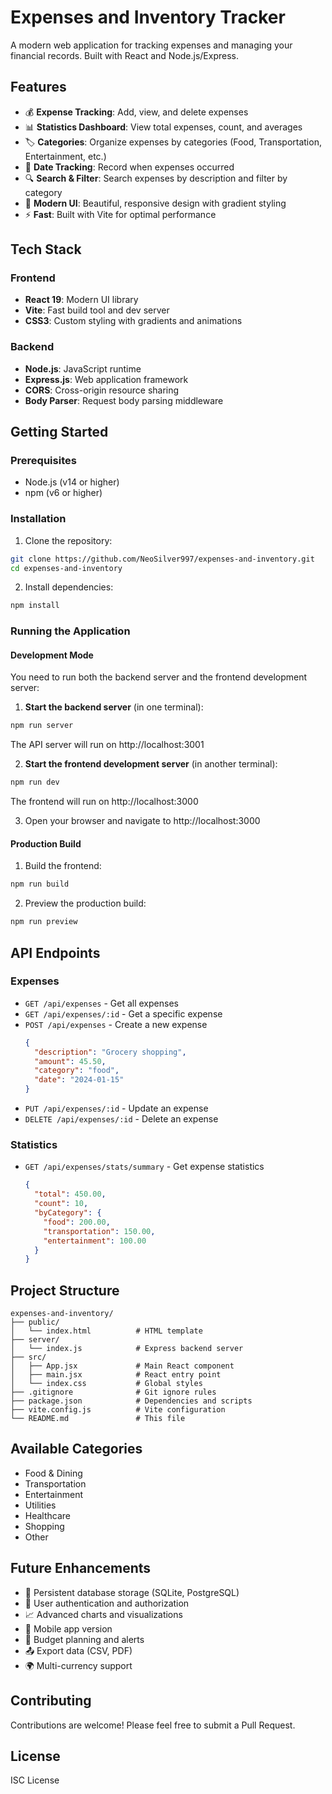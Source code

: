 # Expenses and Inventory Tracker

A modern web application for tracking expenses and managing your financial records. Built with React and Node.js/Express.

## Features

- 💰 **Expense Tracking**: Add, view, and delete expenses
- 📊 **Statistics Dashboard**: View total expenses, count, and averages
- 🏷️ **Categories**: Organize expenses by categories (Food, Transportation, Entertainment, etc.)
- 📅 **Date Tracking**: Record when expenses occurred
- 🔍 **Search & Filter**: Search expenses by description and filter by category
- 🎨 **Modern UI**: Beautiful, responsive design with gradient styling
- ⚡ **Fast**: Built with Vite for optimal performance

## Tech Stack

### Frontend
- **React 19**: Modern UI library
- **Vite**: Fast build tool and dev server
- **CSS3**: Custom styling with gradients and animations

### Backend
- **Node.js**: JavaScript runtime
- **Express.js**: Web application framework
- **CORS**: Cross-origin resource sharing
- **Body Parser**: Request body parsing middleware

## Getting Started

### Prerequisites

- Node.js (v14 or higher)
- npm (v6 or higher)

### Installation

1. Clone the repository:
```bash
git clone https://github.com/NeoSilver997/expenses-and-inventory.git
cd expenses-and-inventory
```

2. Install dependencies:
```bash
npm install
```

### Running the Application

#### Development Mode

You need to run both the backend server and the frontend development server:

1. **Start the backend server** (in one terminal):
```bash
npm run server
```
The API server will run on http://localhost:3001

2. **Start the frontend development server** (in another terminal):
```bash
npm run dev
```
The frontend will run on http://localhost:3000

3. Open your browser and navigate to http://localhost:3000

#### Production Build

1. Build the frontend:
```bash
npm run build
```

2. Preview the production build:
```bash
npm run preview
```

## API Endpoints

### Expenses

- `GET /api/expenses` - Get all expenses
- `GET /api/expenses/:id` - Get a specific expense
- `POST /api/expenses` - Create a new expense
  ```json
  {
    "description": "Grocery shopping",
    "amount": 45.50,
    "category": "food",
    "date": "2024-01-15"
  }
  ```
- `PUT /api/expenses/:id` - Update an expense
- `DELETE /api/expenses/:id` - Delete an expense

### Statistics

- `GET /api/expenses/stats/summary` - Get expense statistics
  ```json
  {
    "total": 450.00,
    "count": 10,
    "byCategory": {
      "food": 200.00,
      "transportation": 150.00,
      "entertainment": 100.00
    }
  }
  ```

## Project Structure

```
expenses-and-inventory/
├── public/
│   └── index.html          # HTML template
├── server/
│   └── index.js            # Express backend server
├── src/
│   ├── App.jsx             # Main React component
│   ├── main.jsx            # React entry point
│   └── index.css           # Global styles
├── .gitignore              # Git ignore rules
├── package.json            # Dependencies and scripts
├── vite.config.js          # Vite configuration
└── README.md               # This file
```

## Available Categories

- Food & Dining
- Transportation
- Entertainment
- Utilities
- Healthcare
- Shopping
- Other

## Future Enhancements

- 💾 Persistent database storage (SQLite, PostgreSQL)
- 🔐 User authentication and authorization
- 📈 Advanced charts and visualizations
- 📱 Mobile app version
- 💸 Budget planning and alerts
- 📤 Export data (CSV, PDF)
- 🌍 Multi-currency support

## Contributing

Contributions are welcome! Please feel free to submit a Pull Request.

## License

ISC License
